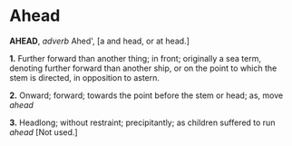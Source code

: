 # Ahead

**AHEAD**, _adverb_ Ahed', \[a and head, or at head.\]

**1.** Further forward than another thing; in front; originally a sea term, denoting further forward than another ship, or on the point to which the stem is directed, in opposition to astern.

**2.** Onward; forward; towards the point before the stem or head; as, move _ahead_

**3.** Headlong; without restraint; precipitantly; as children suffered to run _ahead_ \[Not used.\]